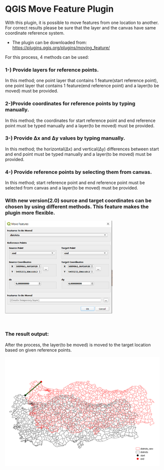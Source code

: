 # QGIS Move Feature Plugin

With this plugin, it is possible to move features from one location to another. For correct results please be sure that the layer and the canvas have same coordinate reference system.


* The plugin can be downloaded from: <a href="https://plugins.qgis.org/plugins/moving_feature/" target="_blank">https://plugins.qgis.org/plugins/moving_feature/</a>


For this process, 4 methods can be used:<br/>

### 1-) Provide layers for reference points.
In this method; one point layer that contains 1 feature(start reference point), one point layer that contains 1 feature(end reference point) and a layer(to be moved) must be provided.<br/>

### 2-)Provide coordinates for reference points by typing manually.
In this method; the coordinates for start reference point and end reference point must be typed manually and a layer(to be moved) must be provided.<br/>

### 3-) Provide Δx and Δy values by typing manually.
In this method; the horizontal(Δx) and vertical(Δy) differences between start and end point must be typed manually and a layer(to be moved) must be provided.<br/>

### 4-) Provide reference points by selecting them from canvas.
In this method; start reference point and end reference point must be selected from canvas and a layer(to be moved) must be provided.<br/>

### With new version(2.0) source and target coordinates can be chosen by using different methods. This feature makes the plugin more flexible.<br/> 

<p align="left">
  <img width="350" src="../images/move_features.PNG">
</p>
<br/>

### The result output:
After the process, the layer(to be moved) is moved to the target location based on given reference points.<br/>

<p align="left">
  <img width="600" src="../images/Result.PNG">
</p>
<br/>
